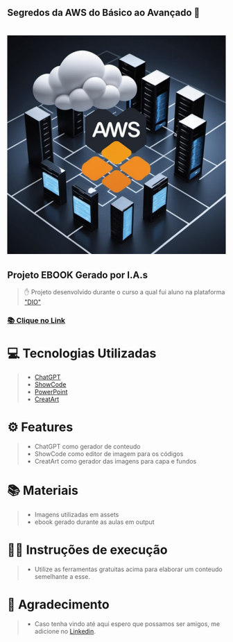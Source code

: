 ## Segredos da AWS do Básico ao Avançado 🚀

# ![openart-image_7F_mvJkV_1723521064956_raw.png](./assent/openart-image_7F_mvJkV_1723521064956_raw.jpg)

## Projeto EBOOK Gerado por I.A.s
 > ✋ Projeto desenvolvido durante o curso a qual fui aluno na plataforma ["DIO"](https://web.dio.me/track/formacao-chatgpt-devs) 

### [ 📚 Clique no Link](./output/ebook_AWS.v0.1.pdf)

# 💻 Tecnologias Utilizadas
>-  [ChatGPT](https://chatgpt.com/) 
>-  [ShowCode](https://showcode.app/)
>-  [PowerPoint](https://www.microsoft.com/pt-br/microsoft-365/p/powerpoint/cfq7ttc0hlg1)
>- [CreatArt](https://openart.ai/home)

# ⚙ Features
>- ChatGPT como gerador de conteudo
>- ShowCode como editor de imagem para os códigos
>- CreatArt como gerador das imagens para capa e fundos

# 📚 Materiais 
>- Imagens utilizadas em assets
>- ebook gerado durante as aulas em output

# 👩‍💻 Instruções de execução
>- Utilize as ferramentas gratuitas acima para elaborar um conteudo semelhante a esse.  

# 💖 Agradecimento
>- Caso tenha vindo até aqui espero que possamos ser amigos, me adicione no [Linkedin](https://www.linkedin.com/in/emerson-ricardo-o-silva/).








